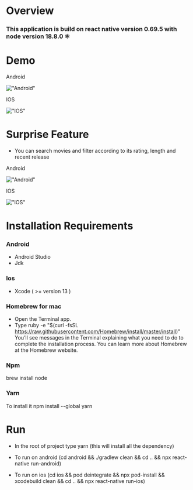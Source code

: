 # Overview

### This application is build on react native version 0.69.5 with node version 18.8.0 ⚛️

# Demo

Android

!["Android"](https://media.giphy.com/media/xp8XWEnrztqjqVImrr/giphy.gif)

IOS

!["IOS"](https://media.giphy.com/media/LSsD7XsOYjXL2OAgqg/giphy.gif)

# Surprise Feature

- You can search movies and filter according to its rating, length and recent release

Android

!["Android"](https://media.giphy.com/media/gEyjZKzLXmmpcXA6m2/giphy.gif)

IOS

!["IOS"](https://media.giphy.com/media/7rIN9sx4tOufnmzyoN/giphy.gif)

# Installation Requirements

### Android

- Android Studio
- Jdk

### Ios

- Xcode ( >= version 13 )

### Homebrew for mac

- Open the Terminal app.
- Type ruby -e "\$(curl -fsSL https://raw.githubusercontent.com/Homebrew/install/master/install)" You’ll see messages in the Terminal explaining what you need to do to complete the installation process. You can learn more about Homebrew at the Homebrew website.

### Npm

brew install node

### Yarn

To install it npm install --global yarn

# Run

- In the root of project type yarn (this will install all the dependency)

- To run on android (cd android && ./gradlew clean && cd .. && npx react-native run-android)

- To run on ios (cd ios && pod deintegrate && npx pod-install && xcodebuild clean && cd .. && npx react-native run-ios)
